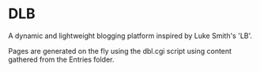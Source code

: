 # DLB
A dynamic and lightweight blogging platform inspired by Luke Smith's 'LB'.

Pages are generated on the fly using the dbl.cgi script using content gathered from the Entries folder.
